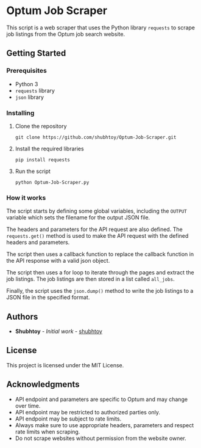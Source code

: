 
# Optum Job Scraper

This script is a web scraper that uses the Python library `requests` to scrape job listings from the Optum job search website.

## Getting Started

### Prerequisites

-   Python 3
-   `requests` library
-   `json` library

### Installing

1.  Clone the repository

    `git clone https://github.com/shubhtoy/Optum-Job-Scraper.git` 

2.  Install the required libraries

    `pip install requests` 

3.  Run the script


    `python Optum-Job-Scraper.py` 

### How it works

The script starts by defining some global variables, including the `OUTPUT` variable which sets the filename for the output JSON file.

The headers and parameters for the API request are also defined. The `requests.get()` method is used to make the API request with the defined headers and parameters.

The script then uses a callback function to replace the callback function in the API response with a valid json object.

The script then uses a for loop to iterate through the pages and extract the job listings. The job listings are then stored in a list called `all_jobs`.

Finally, the script uses the `json.dump()` method to write the job listings to a JSON file in the specified format.

## Authors

-   **Shubhtoy** - _Initial work_ - [shubhtoy](https://github.com/shubhtoy)

## License

This project is licensed under the MIT License.

## Acknowledgments

-   API endpoint and parameters are specific to Optum and may change over time.
-   API endpoint may be restricted to authorized parties only.
-   API endpoint may be subject to rate limits.
-   Always make sure to use appropriate headers, parameters and respect rate limits when scraping.
-   Do not scrape websites without permission from the website owner.



